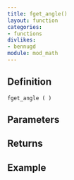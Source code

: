 ```yaml
---
title: fget_angle()
layout: function
categories:
- functions
divlikes:
- bennugd
module: mod_math
---
```


## Definition

    fget_angle ( )

## Parameters

## Returns

## Example
